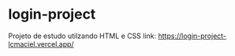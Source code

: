 # login-project
Projeto de estudo utilzando HTML e CSS
link: https://login-project-lcmaciel.vercel.app/
